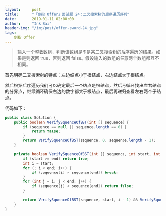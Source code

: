 ```yaml
---
layout:     post
title:      "「剑指 Offer」面试题 24：二叉搜索树的后序遍历序列"
date:       2019-01-11 02:00:00
author:     "Ink Bai"
header-img: "/img/post/offer-sword-24.jpg"
tags:
    剑指 Offer
---
```


> 输入一个整数数组，判断该数组是不是某二叉搜索树的后序遍历的结果。如果是则返回 true，否则返回 false。假设输入的数组的任意两个数组都互不相同。

首先明确二叉搜索树的特点：左边结点小于根结点，右边结点大于根结点。

然后根据后序遍历我们可以确定最后一个结点是根结点，然后再循环找出左右结点的分界点，继续循环确保右边的数字都大于根结点，最后再递归查看左右两个子结点。

代码如下：

```java
public class Solution {
    public boolean VerifySquenceOfBST(int [] sequence) {
        if (sequence == null || sequence.length == 0) {
            return false;
        }
        return VerifySquenceOfBST(sequence, 0, sequence.length - 1);
    }

    private boolean VerifySquenceOfBST(int [] sequence, int start, int end) {
        if (start >= end) return true;
        int i = start;
        for (; i < end; i++) {
            if (sequence[i] > sequence[end]) break;
        }
        for (int j = i; j < end; j++) {
            if (sequence[j] < sequence[end]) return false;
        }

        return VerifySquenceOfBST(sequence, start, i - 1) && VerifySquenceOfBST(sequence, i, end - 1);
    }
}
```
